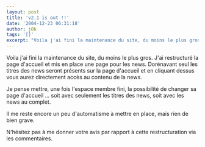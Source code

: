 ```yaml
---
layout: post
title: 'v2.1 is out !!'
date: '2004-12-23 06:31:18'
author: j0k
tags: '[]'
excerpt: "Voila j'ai fini la maintenance du site, du moins le plus gros.   J'ai restructuré la page d'accueil et mis en place une page pour les news.   Dorénavant seul les titres des news seront présents sur la page d'accueil et en cliquant dessus vous aurez directement accès au contenu de la news.  \n  \nJe pense mettre, une fois l'espace membre      …"
---
```


Voila j'ai fini la maintenance du site, du moins le plus gros.   J'ai restructuré la page d'accueil et mis en place une page pour les news.   Dorénavant seul les titres des news seront présents sur la page d'accueil et en cliquant dessus vous aurez directement accès au contenu de la news.

Je pense mettre, une fois l'espace membre fini, la possibilité de changer sa page d'accueil ... soit avec seulement les titres des news, soit avec les news au complet.

Il me reste encore un peu d'automatisme à mettre en place, mais rien de bien grave.

N'hésitez pas à me donner votre avis par rapport à cette restructuration via les commentaires.
